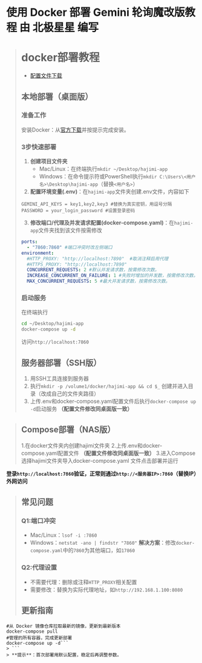 # 使用 Docker 部署 Gemini 轮询魔改版教程 由 **北极星星** 编写

> # docker部署教程
> - [配置文件下载]([https://discord.com/channels/1134557553011998840/1358123054307217485/1363527369284911224](https://github.com/beijixingxing/hajimi/releases/download/%E6%96%87%E4%BB%B6/docker.zip))
> 
> ## 本地部署（桌面版）
> ### 准备工作
> 安装Docker：从[官方下载](https://www.docker.com/)并按提示完成安装。
> ### 3步快速部署
> 1. **创建项目文件夹**
>     - Mac/Linux：在终端执行`mkdir ~/Desktop/hajimi-app`
>     - Windows：在命令提示符或PowerShell执行`mkdir C:\Users\<用户名>\Desktop\hajimi-app`（替换`<用户名>`）
> 2. **配置环境变量(.env)**：在`hajimi-app`文件夹创建.env文件，内容如下
> ```env
> GEMINI_API_KEYS = key1,key2,key3 #替换为真实密钥，用逗号分隔
> PASSWORD = your_login_password #设置登录密码
> ```
> 3. **修改端口/代理及并发请求配置(docker-compose.yaml)**：在`hajimi-app`文件夹找到该文件按需修改
> ```yaml
> ports:
>   - "7860:7860" #端口冲突时改左侧端口
> environment:
>   #HTTP_PROXY: "http://localhost:7890"  #取消注释启用代理
>   #HTTPS_PROXY: "http://localhost:7890"
>   CONCURRENT_REQUESTS: 2 #默认并发请求数，按需修改次数。
>   INCREASE_CONCURRENT_ON_FAILURE: 1 #失败时增加的并发数，按需修改次数。
>   MAX_CONCURRENT_REQUESTS: 5 #最大并发请求数，按需修改次数。
> ```
> ### 启动服务
> 在终端执行
> ```bash
> cd ~/Desktop/hajimi-app 
> docker-compose up -d 
> ```
> 访问`http://localhost:7860`
> 
> ## 服务器部署（SSH版）
> 1. 用SSH工具连接到服务器
> 2. 执行`mkdir -p /volume1/docker/hajimi-app && cd $_` 创建并进入目录（改成自己的文件夹路径）
> 3. 上传.env和docker-compose.yaml配置文件后执行`docker-compose up -d`启动服务 **（配置文件修改同桌面版一致）** 

> ## Compose部署（NAS版）
> 1.在docker文件夹内创建hajimi文件夹
> 2.上传.env和docker-compose.yaml配置文件 **（配置文件修改同桌面版一致）** 
> 3.进入Compose选择hajimi文件夹导入docker-compose.yaml
文件点击部署并运行

**登录`http://localhost:7860`验证，正常则通过`http://<服务器IP>:7860`（替换IP）外网访问**
> 
> ## 常见问题
> ### Q1:端口冲突
> - Mac/Linux：`lsof -i :7860`
> - Windows：`netstat -ano | findstr "7860"`
> **解决方案**：修改`docker-compose.yaml`中的`7860`为其他端口，如`17860`
> ### Q2:代理设置
> - 不需要代理：删除或注释`HTTP_PROXY`相关配置
> - 需要修改：替换为实际代理地址，如`http://192.168.1.100:8080`
> 
> ## 更新指南
```进入项目文件夹，根据需求在SSH终端输入下面指令：
#从 Docker 镜像仓库拉取最新的镜像，更新到最新版本
docker-compose pull
#管理的所有容器，完成更新部署
docker-compose up -d```
> ```
> **提示**：首次部署用默认配置，稳定后再调整参数。
